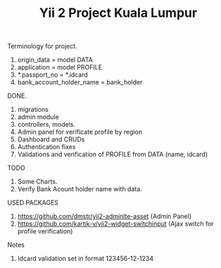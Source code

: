 <p align="center">
    <h1 align="center">Yii 2 Project Kuala Lumpur</h1>
    <br>
</p>

Terminology for project.
1. origin_data = model DATA
2. application = model PROFILE
3. *.passport_no = *.idcard
4. bank_account_holder_name = bank_holder

DONE.
1. migrations
2. admin module
3. controllers, models.
4. Admin panel for verificate profile by region
5. Dashboard and CRUDs
6. Authentication fixes
7. Validations and verification of PROFILE from DATA (name, idcard)

TODO

1. Some Charts. 
2. Verify Bank Acount holder name with data. 

USED PACKAGES
1. https://github.com/dmstr/yii2-adminlte-asset (Admin Panel)
2. https://github.com/kartik-v/yii2-widget-switchinput (Ajax switch for profile verification)

Notes
1. Idcard validation set in format 123456-12-1234
